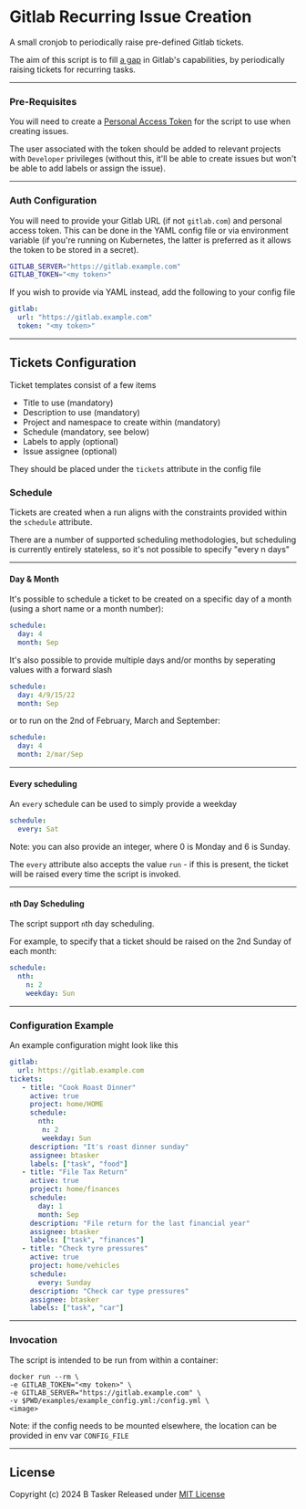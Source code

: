 # Gitlab Recurring Issue Creation

A small cronjob to periodically raise pre-defined Gitlab tickets.

The aim of this script is to fill [a gap](https://gitlab.com/gitlab-org/gitlab/-/issues/15981) in Gitlab's capabilities, by periodically raising tickets for recurring tasks.

---

### Pre-Requisites

You will need to create a [Personal Access Token](https://docs.gitlab.com/ee/user/profile/personal_access_tokens.html) for the script to use when creating issues.

The user associated with the token should be added to relevant projects with `Developer` privileges (without this, it'll be able to create issues but won't be able to add labels or assign the issue).


---

### Auth Configuration

You will need to provide your Gitlab URL (if not `gitlab.com`) and personal access token. This can be done in the YAML config file or via environment variable (if you're running on Kubernetes, the latter is preferred as it allows the token to be stored in a secret).

```sh
GITLAB_SERVER="https://gitlab.example.com"
GITLAB_TOKEN="<my token>"
```

If you wish to provide via YAML instead, add the following to your config file
```yaml
gitlab:
  url: "https://gitlab.example.com" 
  token: "<my token>"
```

---

## Tickets Configuration

Ticket templates consist of a few items

* Title to use (mandatory)
* Description to use (mandatory)
* Project and namespace to create within (mandatory)
* Schedule (mandatory, see below)
* Labels to apply (optional)
* Issue assignee (optional)

They should be placed under the `tickets` attribute in the config file


### Schedule

Tickets are created when a run aligns with the constraints provided within the `schedule` attribute.

There are a number of supported scheduling methodologies, but scheduling is currently entirely stateless, so it's not possible to specify "every n days"

---

#### Day & Month

It's possible to schedule a ticket to be created on a specific day of a month (using a short name or a month number):
```yaml
schedule:
  day: 4
  month: Sep
```

It's also possible to provide multiple days and/or months by seperating values with a forward slash
```yaml
schedule:
  day: 4/9/15/22
  month: Sep
```

or to run on the 2nd of February, March and September:
```yaml
schedule:
  day: 4
  month: 2/mar/Sep
```

---

#### Every scheduling

An `every` schedule can be used to simply provide a weekday
```yaml
schedule:
  every: Sat
```

Note: you can also provide an integer, where 0 is Monday and 6 is Sunday.

The `every` attribute also accepts the value `run` - if this is present, the ticket will be raised every time the script is invoked.

---

#### `n`th Day Scheduling

The script support `n`th day scheduling.

For example, to specify that a ticket should be raised on the 2nd Sunday of each month:
```yaml
schedule:
  nth:
    n: 2
    weekday: Sun
```

---

### Configuration Example

An example configuration might look like this
```yaml
gitlab:
  url: https://gitlab.example.com
tickets:
   - title: "Cook Roast Dinner"
     active: true
     project: home/HOME
     schedule:
       nth:
        n: 2
        weekday: Sun
     description: "It's roast dinner sunday"
     assignee: btasker
     labels: ["task", "food"]
   - title: "File Tax Return"
     active: true
     project: home/finances
     schedule:
       day: 1
       month: Sep
     description: "File return for the last financial year"
     assignee: btasker
     labels: ["task", "finances"]
   - title: "Check tyre pressures"
     active: true
     project: home/vehicles
     schedule:
       every: Sunday
     description: "Check car type pressures"
     assignee: btasker
     labels: ["task", "car"]
```

---

### Invocation

The script is intended to be run from within a container:
```
docker run --rm \
-e GITLAB_TOKEN="<my token>" \
-e GITLAB_SERVER="https://gitlab.example.com" \
-v $PWD/examples/example_config.yml:/config.yml \
<image>
```

Note: if the config needs to be mounted elsewhere, the location can be provided in env var `CONFIG_FILE`


---

## License

Copyright (c) 2024 B Tasker
Released under [MIT License](https://www.bentasker.co.uk/pages/licenses/mit-license.html)





